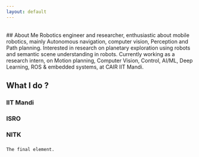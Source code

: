 ```yaml
---
layout: default
---
```

<br/>
## About Me
Robotics engineer and researcher, enthusiastic about mobile robotics, mainly Autonomous navigation, computer vision, Perception and Path planning. Interested in research on planetary exploration using robots and semantic scene understanding in robots.
Currently working as a research intern, on Motion planning, Computer Vision, Control, AI/ML, Deep Learning, ROS & embedded systems, at CAIR IIT Mandi.

## What I do ?

### IIT Mandi


### ISRO

### NITK

###
```
The final element.
```
